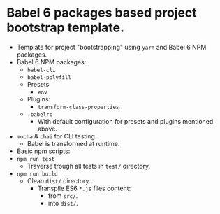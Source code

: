 # Babel 6 packages based project bootstrap template.

* Template for project "bootstrapping" using `yarn` and Babel 6 NPM packages.
 * Babel 6 NPM packages:
    * `babel-cli`
    * `babel-polyfill`
    * Presets:
      * `env`
    * Plugins:
      * `transform-class-properties`
    * `.babelrc`
       * With default configuration for presets and plugins mentioned above.
 * `mocha` & `chai` for CLI testing.
   * Babel is transformed at runtime.
* Basic npm scripts:
 * `npm run test`
   * Traverse trough all tests in `test/` directory.
 * `npm run build`
   * Clean `dist/` directory.
     * Transpile ES6 `*.js` files content:
       * from `src/`.
        * into `dist/`.
